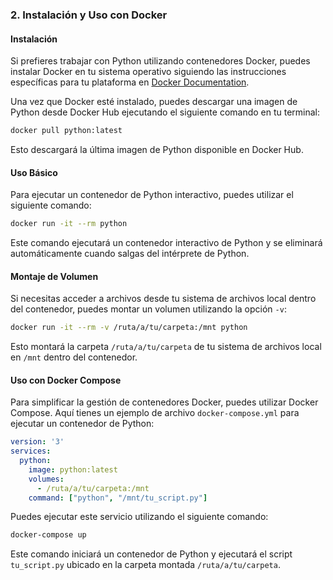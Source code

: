 ### 2. Instalación y Uso con Docker

#### Instalación

Si prefieres trabajar con Python utilizando contenedores Docker, puedes instalar Docker en tu sistema operativo siguiendo las instrucciones específicas para tu plataforma en [Docker Documentation](https://docs.docker.com/get-docker/).

Una vez que Docker esté instalado, puedes descargar una imagen de Python desde Docker Hub ejecutando el siguiente comando en tu terminal:

```bash
docker pull python:latest
```

Esto descargará la última imagen de Python disponible en Docker Hub.

#### Uso Básico

Para ejecutar un contenedor de Python interactivo, puedes utilizar el siguiente comando:

```bash
docker run -it --rm python
```

Este comando ejecutará un contenedor interactivo de Python y se eliminará automáticamente cuando salgas del intérprete de Python.

#### Montaje de Volumen

Si necesitas acceder a archivos desde tu sistema de archivos local dentro del contenedor, puedes montar un volumen utilizando la opción `-v`:

```bash
docker run -it --rm -v /ruta/a/tu/carpeta:/mnt python
```

Esto montará la carpeta `/ruta/a/tu/carpeta` de tu sistema de archivos local en `/mnt` dentro del contenedor.

#### Uso con Docker Compose

Para simplificar la gestión de contenedores Docker, puedes utilizar Docker Compose. Aquí tienes un ejemplo de archivo `docker-compose.yml` para ejecutar un contenedor de Python:

```yaml
version: '3'
services:
  python:
    image: python:latest
    volumes:
      - /ruta/a/tu/carpeta:/mnt
    command: ["python", "/mnt/tu_script.py"]
```

Puedes ejecutar este servicio utilizando el siguiente comando:

```bash
docker-compose up
```

Este comando iniciará un contenedor de Python y ejecutará el script `tu_script.py` ubicado en la carpeta montada `/ruta/a/tu/carpeta`.